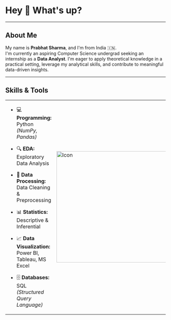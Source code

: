 <h1 align="left">Hey 👋 What's up?</h1>

---

## About Me

My name is **Prabhat Sharma**, and I'm from India 🇮🇳.  
I'm currently an aspiring Computer Science undergrad seeking an internship as a **Data Analyst**. I'm eager to apply theoretical knowledge in a practical setting, leverage my analytical skills, and contribute to meaningful data-driven insights.

---

## Skills & Tools

<table>
  <tr>
    <td>
      
- 💻 **Programming:** Python *(NumPy, Pandas)*  
- 🔍 **EDA:** Exploratory Data Analysis  
- 🧹 **Data Processing:** Data Cleaning & Preprocessing  
- 📊 **Statistics:** Descriptive & Inferential  
- 📈 **Data Visualization:** Power BI, Tableau, MS Excel  
- 🗄️ **Databases:** SQL *(Structured Query Language)*  

    </td>
    <td>
      <img src="https://www.edx.org/_next/image?url=https%3A%2F%2Fprod-discovery.edx-cdn.org%2Fmedia%2Fprograms%2Fcard_images%2Fe78d61bc-aa9d-417f-b244-fed28f5737b6-42e63d68ef81.jpeg&w=640&q=75" width="350" alt="Icon">
    </td>
  </tr>
</table>


